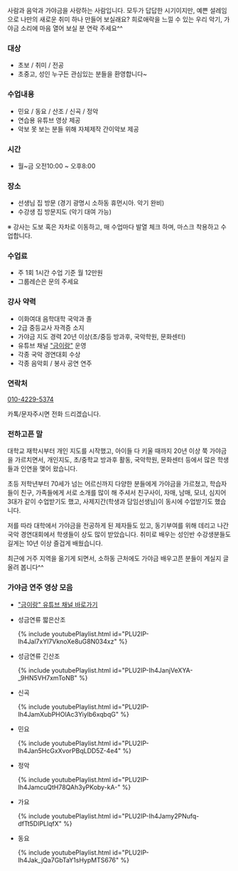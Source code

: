 사람과 음악과 가야금을 사랑하는 사람입니다.
모두가 답답한 시기이지만, 예쁜 설레임으로 나만의 새로운 취미 하나 만들어 보실래요?
희로애락을 느낄 수 있는 우리 악기, 가야금 소리에 마음 열어 보실 분 연락 주세요^^

### 대상
- 초보 / 취미 / 전공
- 초중고, 성인 누구든 관심있는 분들을 환영합니다~

### 수업내용
- 민요 / 동요 / 산조 / 신곡 / 정악
- 연습용 유튜브 영상 제공
- 악보 못 보는 분들 위해 자체제작 간이악보 제공

### 시간
- 월~금 오전10:00 ~ 오후8:00

### 장소
- 선생님 집 방문 (경기 광명시 소하동 휴먼시아. 악기 완비)
- 수강생 집 방문지도 (악기 대여 가능)

※ 강사는 도보 혹은 자차로 이동하고, 매 수업마다 발열 체크 하며, 마스크 착용하고 수업합니다.

### 수업료
- 주 1회 1시간 수업 기준 월 12만원
- 그룹레슨은 문의 주세요

### 강사 약력
- 이화여대 음학대학 국악과 졸
- 2급 중등교사 자격증 소지
- 가야금 지도 경력 20년 이상(초/중등 방과후, 국악학원, 문화센터)
- 유튜브 채널 ["금이랑"](https://www.youtube.com/c/kumirang) 운영
- 각종 국악 경연대회 수상
- 각종 음악회 / 봉사 공연 연주

### 연락처
[010-4229-5374](tel:01042295374)

카톡/문자주시면 전화 드리겠습니다.

### 전하고픈 말

대학교 재학시부터 개인 지도를 시작했고, 아이들 다 키울 때까지 20년 이상 쭉 가야금을 가르치면서, 개인지도, 초/중학교 방과후 활동, 국악학원, 문화센터 등에서 많은 학생들과 인연을 맺어 왔습니다.

초등 저학년부터 70세가 넘는 어르신까지 다양한 분들에게 가야금을 가르쳤고, 학습자들이 친구, 가족들에게 서로 소개를 많이 해 주셔서 친구사이, 자매, 남매, 모녀, 심지어 3대가 같이 수업받기도 했고, 사제지간(학생과 담임선생님)이 동시에 수업받기도 했습니다.

저를 따라 대학에서 가야금을 전공하게 된 제자들도 있고, 동기부여를 위해 데리고 나간 국악 경연대회에서 학생들이 상도 많이 받았습니다. 취미로 배우는 성인반 수강생분들도 길게는 10년 이상 즐겁게 배웠습니다.

최근에 거주 지역을 옮기게 되면서, 소하동 근처에도 가야금 배우고픈 분들이 계실지 글 올려 봅니다^^

### 가야금 연주 영상 모음

* ["금이랑" 유튜브 채널 바로가기](https://www.youtube.com/c/kumirang)

* 성금연류 짧은산조

	{% include youtubePlaylist.html id="PLU2IP-Ih4Jal7xYl7VknoXe8uG8N034xz" %}

* 성금연류 긴산조

	{% include youtubePlaylist.html id="PLU2IP-Ih4JanjVeXYA-_9HN5VH7xmToNB" %}

* 신곡

	{% include youtubePlaylist.html id="PLU2IP-Ih4JamXubPHOlAc3Yiylb6xqbqG" %}

* 민요

	{% include youtubePlaylist.html id="PLU2IP-Ih4Jan5HcGxXvorPBqLDD5Z-4e4" %}

* 정악

	{% include youtubePlaylist.html id="PLU2IP-Ih4JamcuQtH78QAh3yPKoby-kA-" %}

* 가요

	{% include youtubePlaylist.html id="PLU2IP-Ih4Jamy2PNufq-dfTt5DIPLlqfX" %}

* 동요

	{% include youtubePlaylist.html id="PLU2IP-Ih4Jak_jQa7GbTaY1sHypMTS676" %}
